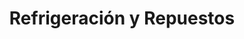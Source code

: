 ---
title: "Refrigeración y Repuestos"
url: /providencia/refrigeracion-y-repuestos/
shop: Eisenwaren
---